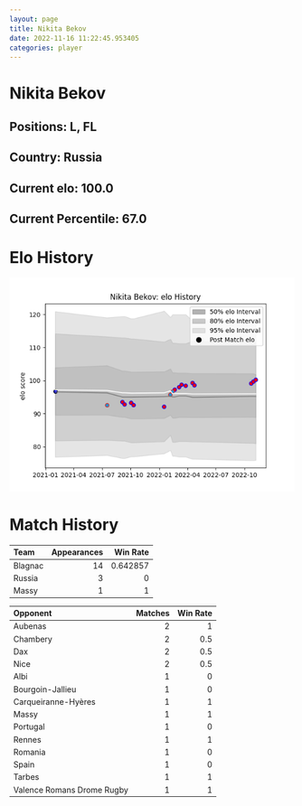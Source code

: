 ```yaml
---  
layout: page  
title: Nikita Bekov  
date: 2022-11-16 11:22:45.953405  
categories: player  
---
```

# Nikita Bekov

## Positions: L, FL

## Country: Russia

## Current elo: 100.0

## Current Percentile: 67.0

# Elo History


![elo history](history_NikitaBekov.png)
# Match History


| Team    |   Appearances |   Win Rate |
|:--------|--------------:|-----------:|
| Blagnac |            14 |   0.642857 |
| Russia  |             3 |   0        |
| Massy   |             1 |   1        |

| Opponent                   |   Matches |   Win Rate |
|:---------------------------|----------:|-----------:|
| Aubenas                    |         2 |        1   |
| Chambery                   |         2 |        0.5 |
| Dax                        |         2 |        0.5 |
| Nice                       |         2 |        0.5 |
| Albi                       |         1 |        0   |
| Bourgoin-Jallieu           |         1 |        0   |
| Carqueiranne-Hyères        |         1 |        1   |
| Massy                      |         1 |        1   |
| Portugal                   |         1 |        0   |
| Rennes                     |         1 |        1   |
| Romania                    |         1 |        0   |
| Spain                      |         1 |        0   |
| Tarbes                     |         1 |        1   |
| Valence Romans Drome Rugby |         1 |        1   |